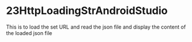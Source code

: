 # 23HttpLoadingStrAndroidStudio
This is to load the set URL and read the json file and display the content of the loaded json file 
